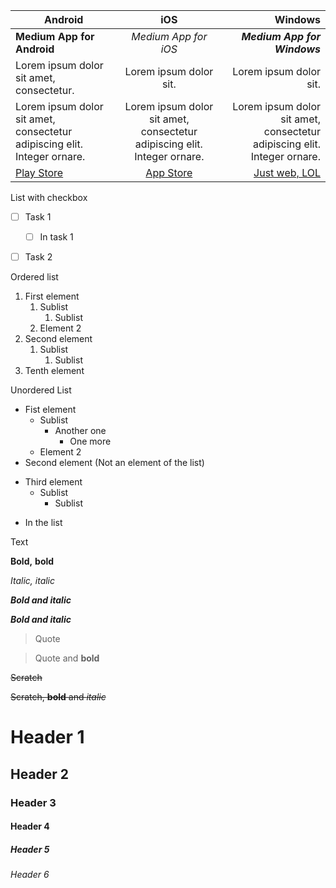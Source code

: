 Android | iOS | Windows
--- | :---: | ---:
**Medium App for Android** | *Medium App for iOS* | ***Medium App for Windows***
Lorem ipsum dolor sit amet, consectetur. | Lorem ipsum dolor sit. | Lorem ipsum dolor sit.
Lorem ipsum dolor sit amet, consectetur adipiscing elit. Integer ornare. | Lorem ipsum dolor sit amet, consectetur adipiscing elit. Integer ornare. | Lorem ipsum dolor sit amet, consectetur adipiscing elit. Integer ornare.
[Play Store](https://play.google.com/store/apps/details?id=com.medium.reader&hl=en) | [App Store](https://apps.apple.com/us/app/medium/id828256236) | [Just web, LOL](https://medium.com/)


List with checkbox

+ [ ] Task 1
    + [ ] In task 1
+ [ ] Task 2


Ordered list

1. First element
    1. Sublist
        1. Sublist
    1. Element 2    
1. Second element
    1. Sublist
        1. Sublist
1. Tenth element


Unordered List
- Fist element 
  * Sublist
      * Another one
        * One more
  * Element 2
- Second element
(Not an element of the list)
+ Third element
  * Sublist
    * Sublist
- In the list


Text

**Bold,**
__bold__

*Italic,*
_italic_

***Bold and italic***

**_Bold and italic_**

>Quote

>Quote and **bold**

~~Scratch~~

~~Scratch, **bold** and _italic_~~

# Header 1
## Header 2
### Header 3
#### Header 4
##### Header 5
###### Header 6

  
